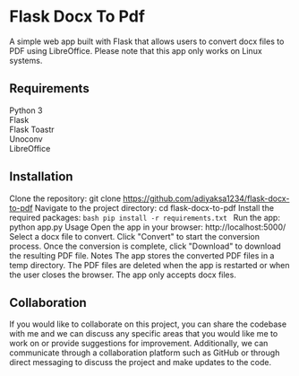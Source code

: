 # Flask Docx To Pdf
A simple web app built with Flask that allows users to convert docx files to PDF using LibreOffice. Please note that this app only works on Linux systems.

## Requirements
Python 3
\
Flask
\
Flask Toastr
\
Unoconv
\
LibreOffice
## Installation
Clone the repository: git clone https://github.com/adiyaksa1234/flask-docx-to-pdf
Navigate to the project directory: cd flask-docx-to-pdf
Install the required packages: ```bash
pip install -r requirements.txt ```
Run the app: python app.py
Usage
Open the app in your browser: http://localhost:5000/
Select a docx file to convert.
Click "Convert" to start the conversion process.
Once the conversion is complete, click "Download" to download the resulting PDF file.
Notes
The app stores the converted PDF files in a temp directory.
The PDF files are deleted when the app is restarted or when the user closes the browser.
The app only accepts docx files.
## Collaboration
If you would like to collaborate on this project, you can share the codebase with me and we can discuss any specific areas that you would like me to work on or provide suggestions for improvement. Additionally, we can communicate through a collaboration platform such as GitHub or through direct messaging to discuss the project and make updates to the code.

